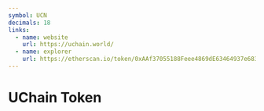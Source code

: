 ```yaml
---
symbol: UCN
decimals: 18
links:
  - name: website
    url: https://uchain.world/
  - name: explorer
    url: https://etherscan.io/token/0xAAf37055188Feee4869dE63464937e683d61b2a1
---
```


# UChain Token
